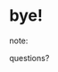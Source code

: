 <!-- .slide: data-background-image="assets/img/bye.gif" data-background-size="contain" -->
# bye!

note:

questions?
